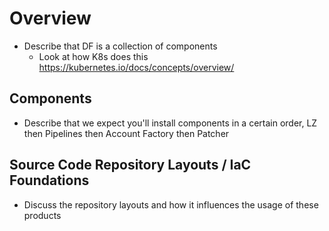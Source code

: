 # Overview
* Describe that DF is a collection of components
  * Look at how K8s does this https://kubernetes.io/docs/concepts/overview/

## Components
* Describe that we expect you'll install components in a certain order, LZ then Pipelines then Account Factory then Patcher


## Source Code Repository Layouts / IaC Foundations
* Discuss the repository layouts and how it influences the usage of these products
